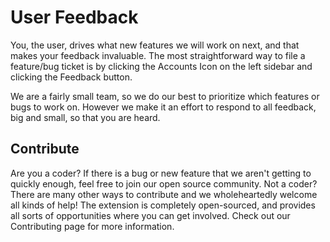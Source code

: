 # User Feedback

You, the user, drives what new features we will work on next, and that makes your feedback invaluable. The most straightforward way to file a feature/bug ticket is by clicking the Accounts Icon on the left sidebar and clicking the Feedback button.

We are a fairly small team, so we do our best to prioritize which features or bugs to work on. However we make it an effort to respond to all feedback, big and small, so that you are heard.

## Contribute

Are you a coder? If there is a bug or new feature that we aren't getting to quickly enough, feel free to join our open source community. Not a coder? There are many other ways to contribute and we wholeheartedly welcome all kinds of help! The extension is completely open-sourced, and provides all sorts of opportunities where you can get involved. Check out our Contributing page for more information.
